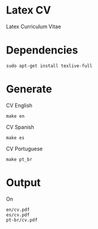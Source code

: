 # Latex CV
Latex Curriculum Vitae

# Dependencies

```
sudo apt-get install texlive-full
```

# Generate

CV English

```
make en
```

CV Spanish

```
make es
```

CV Portuguese

```
make pt_br
```

# Output
On

```
en/cv.pdf
es/cv.pdf
pt-br/cv.pdf
```
